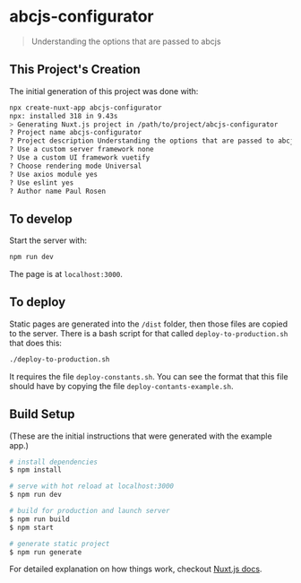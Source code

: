 # abcjs-configurator
> Understanding the options that are passed to abcjs

## This Project's Creation

The initial generation of this project was done with:
``` bash
npx create-nuxt-app abcjs-configurator
npx: installed 318 in 9.43s
> Generating Nuxt.js project in /path/to/project/abcjs-configurator
? Project name abcjs-configurator
? Project description Understanding the options that are passed to abcjs
? Use a custom server framework none
? Use a custom UI framework vuetify
? Choose rendering mode Universal
? Use axios module yes
? Use eslint yes
? Author name Paul Rosen
```

## To develop

Start the server with:
``` bash
npm run dev
```
The page is at `localhost:3000`.

## To deploy

Static pages are generated into the `/dist` folder, then those files are copied to the server. There is a bash script for that called `deploy-to-production.sh` that does this:
``` bash
./deploy-to-production.sh
```

It requires the file `deploy-constants.sh`. You can see the format that this file should have by copying the file `deploy-contants-example.sh`.

## Build Setup

(These are the initial instructions that were generated with the example app.)

``` bash
# install dependencies
$ npm install

# serve with hot reload at localhost:3000
$ npm run dev

# build for production and launch server
$ npm run build
$ npm start

# generate static project
$ npm run generate
```

For detailed explanation on how things work, checkout [Nuxt.js docs](https://nuxtjs.org).
